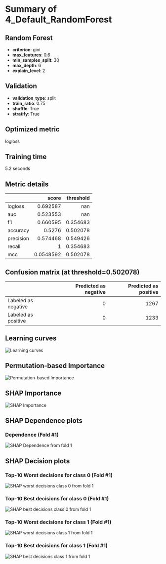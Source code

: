 # Summary of 4_Default_RandomForest

## Random Forest
- **criterion**: gini
- **max_features**: 0.6
- **min_samples_split**: 30
- **max_depth**: 6
- **explain_level**: 2

## Validation
 - **validation_type**: split
 - **train_ratio**: 0.75
 - **shuffle**: True
 - **stratify**: True

## Optimized metric
logloss

## Training time

5.2 seconds

## Metric details
|           |     score |   threshold |
|:----------|----------:|------------:|
| logloss   | 0.692587  |  nan        |
| auc       | 0.523553  |  nan        |
| f1        | 0.660595  |    0.354683 |
| accuracy  | 0.5276    |    0.502078 |
| precision | 0.574468  |    0.549426 |
| recall    | 1         |    0.354683 |
| mcc       | 0.0548592 |    0.502078 |


## Confusion matrix (at threshold=0.502078)
|                     |   Predicted as negative |   Predicted as positive |
|:--------------------|------------------------:|------------------------:|
| Labeled as negative |                       0 |                    1267 |
| Labeled as positive |                       0 |                    1233 |

## Learning curves
![Learning curves](learning_curves.png)

## Permutation-based Importance
![Permutation-based Importance](permutation_importance.png)

## SHAP Importance
![SHAP Importance](shap_importance.png)

## SHAP Dependence plots

### Dependence (Fold #1)
![SHAP Dependence from fold 1](learner_1_shap_dependence.png)

## SHAP Decision plots

### Top-10 Worst decisions for class 0 (Fold #1)
![SHAP worst decisions class 0 from fold 1](learner_1_shap_class_0_worst_decisions.png)
### Top-10 Best decisions for class 0 (Fold #1)
![SHAP best decisions class 0 from fold 1](learner_1_shap_class_0_best_decisions.png)
### Top-10 Worst decisions for class 1 (Fold #1)
![SHAP worst decisions class 1 from fold 1](learner_1_shap_class_1_worst_decisions.png)
### Top-10 Best decisions for class 1 (Fold #1)
![SHAP best decisions class 1 from fold 1](learner_1_shap_class_1_best_decisions.png)